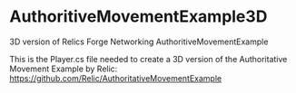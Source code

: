 # AuthoritiveMovementExample3D
3D version of Relics Forge Networking AuthoritiveMovementExample


This is the Player.cs file needed to create a 3D version of the Authoritative Movement Example by Relic: https://github.com/Relic/AuthoritativeMovementExample

